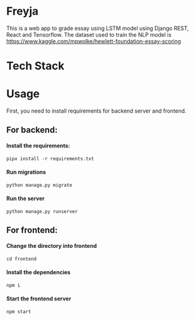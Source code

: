 # Freyja

This is a web app to grade essay using LSTM model using Django REST, React and Tensorflow. The dataset used to train the NLP model is https://www.kaggle.com/mpwolke/hewlett-foundation-essay-scoring 

# Tech Stack

# Usage
First, you need to install requirements for backend server and frontend.

## For backend:
#### Install the requirements:
`pipx install -r requirements.txt`
#### Run migrations
`python manage.py migrate`
#### Run the server
`python manage.py runserver`

## For frontend:
#### Change the directory into frontend
`cd frontend`
#### Install the dependencies
`npm i`
#### Start the frontend server
`npm start`
